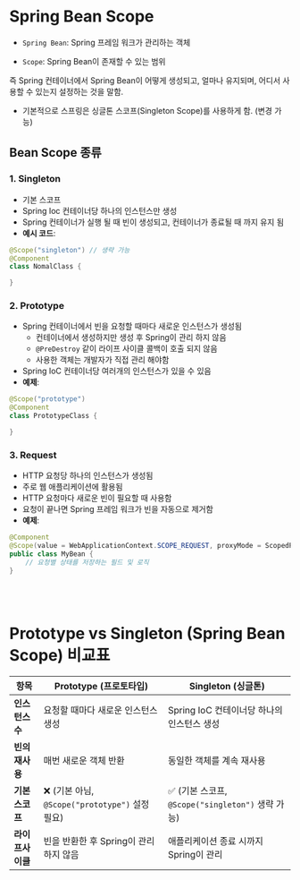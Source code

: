 # Spring Bean Scope

* `Spring Bean`: Spring 프레임 워크가 관리하는 객체

* `Scope`: Spring Bean이 존재할 수 있는 범위 

즉 Spring 컨테이너에서 Spring Bean이 어떻게 생성되고, 얼마나 유지되며, 어디서 사용할 수 있는지 설정하는 것을 말함.
* 기본적으로 스프링은 싱글톤 스코프(Singleton Scope)를 사용하게 함. (변경 가능)


## Bean Scope 종류

### 1. Singleton
- 기본 스코프
- Spring Ioc 컨테이너당 하나의 인스턴스만 생성
- Spring 컨테이너가 실행 될 때 빈이 생성되고, 컨테이너가 종료될 때 까지 유지 됨
- **예시 코드**:
```java
@Scope("singleton") // 생략 가능
@Component
class NomalClass {

}
```

### 2. Prototype
- Spring 컨테이너에서 빈을 요청할 때마다 새로운 인스턴스가 생성됨
    - 컨테이너에서 생성하지만 생성 후 Spring이 관리 하지 않음 
    - `@PreDestroy` 같이 라이프 사이클 콜백이 호출 되지 않음
    - 사용한 객체는 개발자가 직접 관리 해야함
- Spring IoC 컨테이너당 여러개의 인스턴스가 있을 수 있음
- **예제**:
```java
@Scope("prototype")
@Component
class PrototypeClass {

}

```

### 3. Request
- HTTP 요청당 하나의 인스턴스가 생성됨
- 주로 웹 애플리케이션에 활용됨
- HTTP 요청마다 새로운 빈이 필요할 때 사용함
- 요청이 끝나면 Spring 프레임 워크가 빈을 자동으로 제거함
- **예제**:
```java
@Component
@Scope(value = WebApplicationContext.SCOPE_REQUEST, proxyMode = ScopedProxyMode.TARGET_CLASS)
public class MyBean {
    // 요청별 상태를 저장하는 필드 및 로직
}
```


<br></br>

# Prototype vs Singleton (Spring Bean Scope) 비교표

| 항목             | Prototype (프로토타입)                                  | Singleton (싱글톤)                                  |
|-----------------|------------------------------------------------|------------------------------------------------|
| **인스턴스 수** | 요청할 때마다 새로운 인스턴스 생성               | Spring IoC 컨테이너당 하나의 인스턴스 생성 |
| **빈의 재사용** | 매번 새로운 객체 반환                            | 동일한 객체를 계속 재사용                   |
| **기본 스코프** | ❌ (기본 아님, `@Scope("prototype")` 설정 필요) | ✅ (기본 스코프, `@Scope("singleton")` 생략 가능) |
| **라이프사이클** | 빈을 반환한 후 Spring이 관리하지 않음           | 애플리케이션 종료 시까지 Spring이 관리       |

